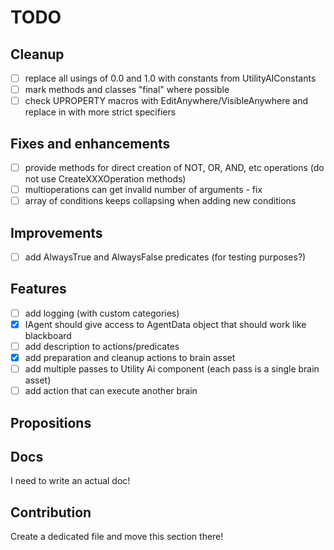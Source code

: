 # TODO

## Cleanup

- [ ] replace all usings of 0.0 and 1.0 with constants from UtilityAIConstants
- [ ] mark methods and classes "final" where possible
- [ ] check UPROPERTY macros with EditAnywhere/VisibleAnywhere and replace in with more strict specifiers

## Fixes and enhancements

- [ ] provide methods for direct creation of NOT, OR, AND, etc operations (do not use CreateXXXOperation methods)
- [ ] multioperations can get invalid number of arguments - fix
- [ ] array of conditions keeps collapsing when adding new conditions

## Improvements

- [ ] add AlwaysTrue and AlwaysFalse predicates (for testing purposes?)

## Features

- [ ] add logging (with custom categories)
- [x] IAgent should give access to AgentData object that should work like blackboard
- [ ] add description to actions/predicates
- [x] add preparation and cleanup actions to brain asset
- [ ] add multiple passes to Utility Ai component (each pass is a single brain asset)
- [ ] add action that can execute another brain

## Propositions

## Docs

I need to write an actual doc!

## Contribution

Create a dedicated file and move this section there!
